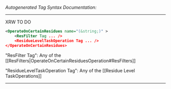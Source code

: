 <!-- THIS IS AN AUTOGENERATED FILE: Don't edit it directly, instead change the schema definition in the code itself. -->

_Autogenerated Tag Syntax Documentation:_

---
XRW TO DO

```xml
<OperateOnCertainResidues name="(&string;)" >
    <ResFilter Tag ... />
    <ResidueLevelTaskOperation Tag ... />
</OperateOnCertainResidues>
```



"ResFilter Tag": Any of the [[ResFilters|OperateOnCertainResiduesOperation#ResFilters]]

"ResidueLevelTaskOperation Tag": Any of the [[Residue Level TaskOperations]]

---
